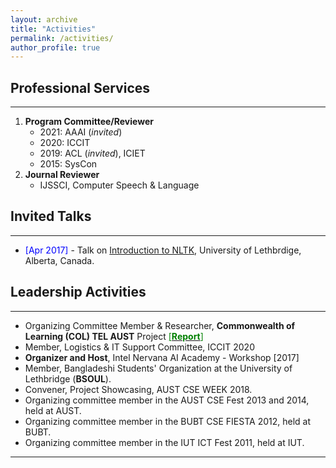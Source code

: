 ```yaml
---
layout: archive
title: "Activities"
permalink: /activities/
author_profile: true
---
```


## Professional Services
-------------------------

1. **Program Committee/Reviewer**
	- 2021: AAAI (*invited*) 
	- 2020: ICCIT 
	- 2019: ACL (*invited*), ICIET
	- 2015: SysCon
2. **Journal Reviewer**
	- IJSSCI, Computer Speech & Language

## Invited Talks
----------------
- <span style="color:Blue"> [Apr 2017] </span> - Talk on [Introduction to NLTK](https://tafseer-nayeem.github.io/files/Introduction_to_NLTK.pdf), University of Lethbrdige, Alberta, Canada. 

## Leadership Activities
------------------------
- Organizing Committee Member & Researcher, **Commonwealth of Learning (COL) TEL AUST** Project [<span style ="color:Green"> [**Report**] </span>](http://oasis.col.org/handle/11599/3220)
- Member, Logistics & IT Support Committee, ICCIT 2020
- **Organizer and Host**, Intel Nervana AI Academy - Workshop [2017]
- Member, Bangladeshi Students' Organization at the University of Lethbridge (**BSOUL**).
- Convener, Project Showcasing, AUST CSE WEEK 2018.
- Organizing committee member in the AUST CSE Fest 2013 and 2014, held at AUST.
- Organizing committee member in the BUBT CSE FIESTA 2012, held at BUBT.
- Organizing committee member in the IUT ICT Fest 2011, held at IUT. 

__________________________________________________